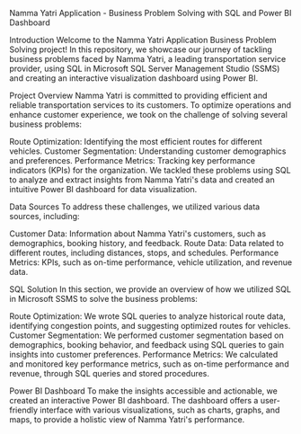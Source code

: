 Namma Yatri Application - Business Problem Solving with SQL and Power BI Dashboard


Introduction
Welcome to the Namma Yatri Application Business Problem Solving project!
In this repository, we showcase our journey of tackling business problems faced by Namma Yatri, a leading transportation service provider,
using SQL in Microsoft SQL Server Management Studio (SSMS) and creating an interactive visualization dashboard using Power BI.


Project Overview
Namma Yatri is committed to providing efficient and reliable transportation services to its customers. To optimize operations and enhance customer experience, we took on the challenge of solving several business problems:


Route Optimization: Identifying the most efficient routes for different vehicles.
Customer Segmentation: Understanding customer demographics and preferences.
Performance Metrics: Tracking key performance indicators (KPIs) for the organization.
We tackled these problems using SQL to analyze and extract insights from Namma Yatri's data and created an intuitive Power BI dashboard for data visualization.


Data Sources
To address these challenges, we utilized various data sources, including:

Customer Data: Information about Namma Yatri's customers, such as demographics, booking history, and feedback.
Route Data: Data related to different routes, including distances, stops, and schedules.
Performance Metrics: KPIs, such as on-time performance, vehicle utilization, and revenue data.


SQL Solution
In this section, we provide an overview of how we utilized SQL in Microsoft SSMS to solve the business problems:

Route Optimization: We wrote SQL queries to analyze historical route data, identifying congestion points, and suggesting optimized routes for vehicles.
Customer Segmentation: We performed customer segmentation based on demographics, booking behavior, and feedback using SQL queries to gain insights into customer preferences.
Performance Metrics: We calculated and monitored key performance metrics, such as on-time performance and revenue, through SQL queries and stored procedures.


Power BI Dashboard
To make the insights accessible and actionable, we created an interactive Power BI dashboard.
The dashboard offers a user-friendly interface with various visualizations, such as charts, graphs, and maps, to provide a holistic view of Namma Yatri's performance.




